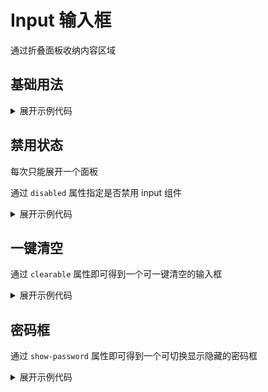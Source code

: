 <script setup>
import Basic from './component/Basic.vue'
import Disabled from './component/Disabled.vue' 
import Clearable from './component/Clearable.vue'
import ShowPassword from './component/ShowPassword.vue'
</script>

# Input 输入框

通过折叠面板收纳内容区域

## 基础用法

<div class="example">
 <Basic/>
</div>

<details>
<summary>展开示例代码</summary>

```vue
<template>
  <a-input v-model="input" placeholder="Please input" />
</template>

<script lang="ts" setup>
import { ref } from 'vue'
const input = ref('')
</script>

```

</details>

## 禁用状态

每次只能展开一个面板

通过 `disabled` 属性指定是否禁用 input 组件

<div class="example">
 <Disabled />
</div>

<details>
<summary>展开示例代码</summary>

```vue
<template>
  <a-input v-model="input" disabled placeholder="Please input" />
</template>

<script lang="ts" setup>
import { ref } from 'vue'
const input = ref('')
</script>
```

</details>

## 一键清空

通过 `clearable` 属性即可得到一个可一键清空的输入框

<div class="example">
 <Clearable />
</div>

<details>
<summary>展开示例代码</summary>

```vue
<template>
  <a-input v-model="input" placeholder="Please input" clearable />
</template>

<script lang="ts" setup>
import { ref } from 'vue'
const input = ref('')
</script>
```

</details>

## 密码框

通过 `show-password` 属性即可得到一个可切换显示隐藏的密码框

<div class="example">
 <ShowPassword />
</div>

<details>
<summary>展开示例代码</summary>

```vue
<template>
  <a-input
    v-model="input"
    type="password"
    placeholder="Please input password"
    show-password
  />
</template>

<script lang="ts" setup>
import { ref } from 'vue'
const input = ref('')
</script>
```

</details>
